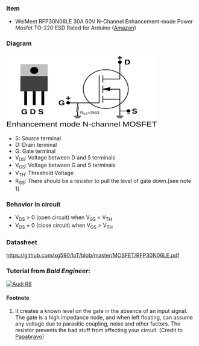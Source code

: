### Item
* WeiMeet RFP30N06LE 30A 60V N-Channel Enhancement-mode Power Mosfet TO-220 ESD Rated for Arduino ([Amazon](https://www.amazon.com/gp/product/B07CTF1JVD))
### Diagram 
<img width="400" height="200" src="diagram.svg"></img>
* S: Source terminal
* D: Drain terminal
* G: Gate terminal
* V<sub>DS</sub>: Voltage between D and S terminals
* V<sub>GS</sub>: Voltage between G and S terminals
* V<sub>TH</sub>: Threshold Voltage
* R<sub>GS</sub>: There should be a resistor to pull the level of gate down.[see note 1]
### Behavior in circuit
* V<sub>DS</sub> > 0 (open circuit) when V<sub>GS</sub> <  V<sub>TH</sub>
* V<sub>DS</sub> = 0 (close circuit) when V<sub>GS</sub> >  V<sub>TH</sub>
### Datasheet
https://github.com/xg590/IoT/blob/master/MOSFET/RFP30N06LE.pdf
### Tutorial from <i>Bald Engineer</i>:
[![Audi R8](http://img.youtube.com/vi/GrvvkYTW_0k/0.jpg)](https://www.youtube.com/watch?v=GrvvkYTW_0k "Audi R8")
#### Footnote
1. It creates a known level on the gate in the absence of an input signal. The gate is a high impedance node, and when left floating, can assume any voltage due to parasitic coupling, noise and other factors. The resistor prevents the bad stuff from affecting your circuit. [Credit to [Papabravo](https://forum.allaboutcircuits.com/threads/what-is-the-purpose-of-the-resistor-between-the-gate-and-source-of-an-n-fet.93315/)]
